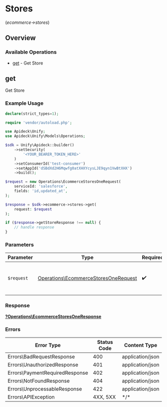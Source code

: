 # Stores
(*ecommerce->stores*)

## Overview

### Available Operations

* [get](#get) - Get Store

## get

Get Store

### Example Usage

```php
declare(strict_types=1);

require 'vendor/autoload.php';

use Apideck\Unify;
use Apideck\Unify\Models\Operations;

$sdk = Unify\Apideck::builder()
    ->setSecurity(
        '<YOUR_BEARER_TOKEN_HERE>'
    )
    ->setConsumerId('test-consumer')
    ->setAppId('dSBdXd2H6Mqwfg0atXHXYcysLJE9qyn1VwBtXHX')
    ->build();

$request = new Operations\EcommerceStoresOneRequest(
    serviceId: 'salesforce',
    fields: 'id,updated_at',
);

$response = $sdk->ecommerce->stores->get(
    request: $request
);

if ($response->getStoreResponse !== null) {
    // handle response
}
```

### Parameters

| Parameter                                                                                    | Type                                                                                         | Required                                                                                     | Description                                                                                  |
| -------------------------------------------------------------------------------------------- | -------------------------------------------------------------------------------------------- | -------------------------------------------------------------------------------------------- | -------------------------------------------------------------------------------------------- |
| `$request`                                                                                   | [Operations\EcommerceStoresOneRequest](../../Models/Operations/EcommerceStoresOneRequest.md) | :heavy_check_mark:                                                                           | The request object to use for the request.                                                   |

### Response

**[?Operations\EcommerceStoresOneResponse](../../Models/Operations/EcommerceStoresOneResponse.md)**

### Errors

| Error Type                     | Status Code                    | Content Type                   |
| ------------------------------ | ------------------------------ | ------------------------------ |
| Errors\BadRequestResponse      | 400                            | application/json               |
| Errors\UnauthorizedResponse    | 401                            | application/json               |
| Errors\PaymentRequiredResponse | 402                            | application/json               |
| Errors\NotFoundResponse        | 404                            | application/json               |
| Errors\UnprocessableResponse   | 422                            | application/json               |
| Errors\APIException            | 4XX, 5XX                       | \*/\*                          |